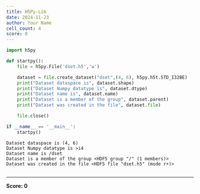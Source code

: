 ```yaml
---
title: H5Py-Lib
date: 2024-11-23
author: Your Name
cell_count: 4
score: 0
---
```


```python
import h5py
```


```python
def startpy():
    file = h5py.File('dset.h5','w')

    dataset = file.create_dataset("dset",(4, 6), h5py.h5t.STD_I32BE)
    print("Dataset dataspace is", dataset.shape)
    print("Dataset Numpy datatype is", dataset.dtype)
    print("Dataset name is", dataset.name)
    print("Dataset is a member of the group", dataset.parent)
    print("Dataset was created in the file", dataset.file)

    file.close()
```


```python
if __name__ == '__main__':
    startpy()
```

    Dataset dataspace is (4, 6)
    Dataset Numpy datatype is >i4
    Dataset name is /dset
    Dataset is a member of the group <HDF5 group "/" (1 members)>
    Dataset was created in the file <HDF5 file "dset.h5" (mode r+)>



```python

```


---
**Score: 0**

